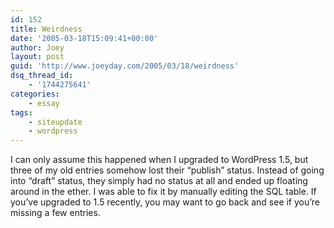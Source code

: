 ```yaml
---
id: 152
title: Weirdness
date: '2005-03-18T15:09:41+00:00'
author: Joey
layout: post
guid: 'http://www.joeyday.com/2005/03/18/weirdness'
dsq_thread_id:
    - '1744275641'
categories:
    - essay
tags:
    - siteupdate
    - wordpress
---
```


I can only assume this happened when I upgraded to WordPress 1.5, but three of my old entries somehow lost their “publish” status. Instead of going into “draft” status, they simply had no status at all and ended up floating around in the ether. I was able to fix it by manually editing the SQL table. If you’ve upgraded to 1.5 recently, you may want to go back and see if you’re missing a few entries.